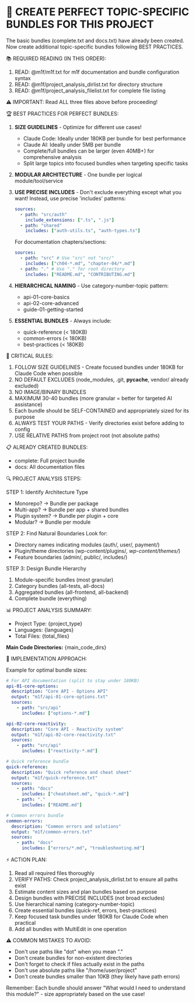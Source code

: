 # 🎯 CREATE PERFECT TOPIC-SPECIFIC BUNDLES FOR THIS PROJECT

The basic bundles (complete.txt and docs.txt) have already been created. Now
create additional topic-specific bundles following BEST PRACTICES.

📚 REQUIRED READING (IN THIS ORDER):

1. READ: @m1f/m1f.txt for m1f documentation and bundle configuration syntax
2. READ: @m1f/project_analysis_dirlist.txt for directory structure
3. READ: @m1f/project_analysis_filelist.txt for complete file listing

⚠️ IMPORTANT: Read ALL three files above before proceeding!

🏆 BEST PRACTICES FOR PERFECT BUNDLES:

1. **SIZE GUIDELINES** - Optimize for different use cases!

   - Claude Code: Ideally under 180KB per bundle for best performance
   - Claude AI: Ideally under 5MB per bundle
   - Complete/full bundles can be larger (even 40MB+) for comprehensive analysis
   - Split large topics into focused bundles when targeting specific tasks

2. **MODULAR ARCHITECTURE** - One bundle per logical module/tool/service

3. **USE PRECISE INCLUDES** - Don't exclude everything except what you want!
   Instead, use precise 'includes' patterns:

   ```yaml
   sources:
     - path: "src/auth"
       include_extensions: [".ts", ".js"]
     - path: "shared"
       includes: ["auth-utils.ts", "auth-types.ts"]
   ```

   For documentation chapters/sections:

   ```yaml
   sources:
     - path: "src" # Use "src" not "src/"
       includes: ["ch04-*.md", "chapter-04/*.md"]
     - path: "." # Use "." for root directory
       includes: ["README.md", "CONTRIBUTING.md"]
   ```

4. **HIERARCHICAL NAMING** - Use category-number-topic pattern:

   - api-01-core-basics
   - api-02-core-advanced
   - guide-01-getting-started

5. **ESSENTIAL BUNDLES** - Always include:
   - quick-reference (< 180KB)
   - common-errors (< 180KB)
   - best-practices (< 180KB)

🚨 CRITICAL RULES:

1. FOLLOW SIZE GUIDELINES - Create focused bundles under 180KB for Claude Code
   when possible
2. NO DEFAULT EXCLUDES (node_modules, .git, **pycache**, vendor/ already
   excluded)
3. NO IMAGE/BINARY BUNDLES
4. MAXIMUM 30-40 bundles (more granular = better for targeted AI assistance)
5. Each bundle should be SELF-CONTAINED and appropriately sized for its purpose
6. ALWAYS TEST YOUR PATHS - Verify directories exist before adding to config
7. USE RELATIVE PATHS from project root (not absolute paths)

📋 ALREADY CREATED BUNDLES:

- complete: Full project bundle
- docs: All documentation files

🔍 PROJECT ANALYSIS STEPS:

STEP 1: Identify Architecture Type

- Monorepo? → Bundle per package
- Multi-app? → Bundle per app + shared bundles
- Plugin system? → Bundle per plugin + core
- Modular? → Bundle per module

STEP 2: Find Natural Boundaries Look for:

- Directory names indicating modules (auth/, user/, payment/)
- Plugin/theme directories (wp-content/plugins/_, wp-content/themes/_)
- Feature boundaries (admin/, public/, includes/)

STEP 3: Design Bundle Hierarchy

1. Module-specific bundles (most granular)
2. Category bundles (all-tests, all-docs)
3. Aggregated bundles (all-frontend, all-backend)
4. Complete bundle (everything)

📊 PROJECT ANALYSIS SUMMARY:

- Project Type: {project_type}
- Languages: {languages}
- Total Files: {total_files}

**Main Code Directories:** {main_code_dirs}

📝 IMPLEMENTATION APPROACH:

Example for optimal bundle sizes:

```yaml
# For API documentation (split to stay under 180KB)
api-01-core-options:
  description: "Core API - Options API"
  output: "m1f/api-01-core-options.txt"
  sources:
    - path: "src/api"
      includes: ["options-*.md"]

api-02-core-reactivity:
  description: "Core API - Reactivity system"
  output: "m1f/api-02-core-reactivity.txt"
  sources:
    - path: "src/api"
      includes: ["reactivity-*.md"]

# Quick reference bundle
quick-reference:
  description: "Quick reference and cheat sheet"
  output: "m1f/quick-reference.txt"
  sources:
    - path: "docs"
      includes: ["cheatsheet.md", "quick-*.md"]
    - path: "."
      includes: ["README.md"]

# Common errors bundle
common-errors:
  description: "Common errors and solutions"
  output: "m1f/common-errors.txt"
  sources:
    - path: "docs"
      includes: ["errors/*.md", "troubleshooting.md"]
```

⚡ ACTION PLAN:

1. Read all required files thoroughly
2. VERIFY PATHS: Check project_analysis_dirlist.txt to ensure all paths exist
3. Estimate content sizes and plan bundles based on purpose
4. Design bundles with PRECISE INCLUDES (not broad excludes)
5. Use hierarchical naming (category-number-topic)
6. Create essential bundles (quick-ref, errors, best-practices)
7. Keep focused task bundles under 180KB for Claude Code when practical
8. Add all bundles with MultiEdit in one operation

⚠️ COMMON MISTAKES TO AVOID:

- Don't use paths like "dot" when you mean "."
- Don't create bundles for non-existent directories
- Don't forget to check if files actually exist in the paths
- Don't use absolute paths like "/home/user/project"
- Don't create bundles smaller than 10KB (they likely have path errors)

Remember: Each bundle should answer "What would I need to understand this
module?" - size appropriately based on the use case!
